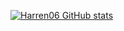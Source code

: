 [![Harren06 GitHub stats](https://github-readme-stats.vercel.app/api?username=Harren06)](https://github.com/anuraghazra/github-readme-stats)
